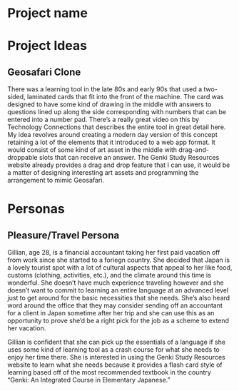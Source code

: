 # Project name

# Project Ideas

## Geosafari Clone

There was a learning tool in the late 80s and early 90s that used a two-sided, laminated cards that fit into the front of the machine. The card was designed to have some kind of drawing in the middle with answers to questions lined up along the side corresponding with numbers that can be entered into a number pad. There’s a really great video on this by Technology Connections that describes the entire tool in great detail here. My idea revolves around creating a modern day version of this concept retaining a lot of the elements that it introduced to a web app format. It would consist of some kind of art asset in the middle with drag-and-droppable slots that can receive an answer. The Genki Study Resources website already provides a drag and drop feature that I can use, it would be a matter of designing interesting art assets and programming the arrangement to mimic Geosafari.

# Personas

## Pleasure/Travel Persona

Gillian, age 28, is a financial accountant taking her first paid vacation off from work since she started to a foriegn country. She decided that Japan is a lovely tourist spot with a lot of cultural aspects that appeal to her like food, customs (clothing, activities, etc.), and the climate around this time is wonderful. She doesn’t have much experience traveling however and she doesn’t want to commit to learning an entire language at an advanced level just to get around for the basic necessities that she needs. She’s also heard word around the office that they may consider sending off an accountant for a client in Japan sometime after her trip and she can use this as an opportunity to prove she’d be a right pick for the job as a scheme to extend her vacation.

Gillian is confident that she can pick up the essentials of a language if she uses some kind of learning tool as a crash course for what she needs to enjoy her time there. She is interested in using the Genki Study Resources website to learn what she needs because it provides a flash card style of learning based off of the most recommended textbook in the country “Genki: An Integrated Course in Elementary Japanese.”


